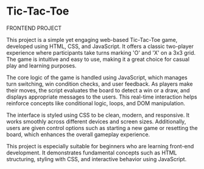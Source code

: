 # Tic-Tac-Toe
FRONTEND PROJECT

This project is a simple yet engaging web-based Tic-Tac-Toe game, developed using HTML, CSS, and JavaScript. It offers a classic two-player experience where participants take turns marking 'O' and 'X' on a 3x3 grid. The game is intuitive and easy to use, making it a great choice for casual play and learning purposes.

The core logic of the game is handled using JavaScript, which manages turn switching, win condition checks, and user feedback. As players make their moves, the script evaluates the board to detect a win or a draw, and displays appropriate messages to the users. This real-time interaction helps reinforce concepts like conditional logic, loops, and DOM manipulation.

The interface is styled using CSS to be clean, modern, and responsive. It works smoothly across different devices and screen sizes. Additionally, users are given control options such as starting a new game or resetting the board, which enhances the overall gameplay experience.

This project is especially suitable for beginners who are learning front-end development. It demonstrates fundamental concepts such as HTML structuring, styling with CSS, and interactive behavior using JavaScript.
